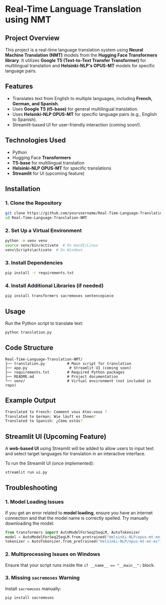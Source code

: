 # Real-Time Language Translation using NMT

## Project Overview
This project is a real-time language translation system using **Neural Machine Translation (NMT)** models from the **Hugging Face Transformers library**. It utilizes **Google T5 (Text-to-Text Transfer Transformer)** for multilingual translation and **Helsinki-NLP's OPUS-MT** models for specific language pairs.

## Features
- Translates text from English to multiple languages, including **French, German, and Spanish**.
- Uses **Google T5 (t5-base)** for general multilingual translation.
- Uses **Helsinki-NLP OPUS-MT** for specific language pairs (e.g., English to Spanish).
- Streamlit-based UI for user-friendly interaction (coming soon!).

## Technologies Used
- Python
- Hugging Face **Transformers**
- **T5-base** for multilingual translation
- **Helsinki-NLP OPUS-MT** for specific translations
- **Streamlit** for UI (upcoming feature)

## Installation
### **1. Clone the Repository**
```sh
git clone https://github.com/yourusername/Real-Time-Language-Translation-NMT.git
cd Real-Time-Language-Translation-NMT
```

### **2. Set Up a Virtual Environment**
```sh
python -m venv venv
source venv/bin/activate  # On macOS/Linux
venv\Scripts\activate  # On Windows
```

### **3. Install Dependencies**
```sh
pip install -r requirements.txt
```

### **4. Install Additional Libraries (if needed)**
```sh
pip install transformers sacremoses sentencepiece
```

## Usage
Run the Python script to translate text:
```sh
python translation.py
```

## Code Structure
```
Real-Time-Language-Translation-NMT/
├── translation.py          # Main script for translation
├── app.py                   # Streamlit UI (coming soon)
├── requirements.txt        # Required Python packages
├── README.md               # Project documentation
└── venv/                   # Virtual environment (not included in repo)
```

## Example Output
```sh
Translated to French: Comment vous êtes-vous ?
Translated to German: Wie läuft es Ihnen?
Translated to Spanish: ¿Cómo estás?
```

## Streamlit UI (Upcoming Feature)
A **web-based UI** using Streamlit will be added to allow users to input text and select target languages for translation in an interactive interface.

To run the Streamlit UI (once implemented):
```sh
streamlit run ui.py
```

## Troubleshooting
### **1. Model Loading Issues**
If you get an error related to **model loading**, ensure you have an internet connection and that the model name is correctly spelled. Try manually downloading the model:
```python
from transformers import AutoModelForSeq2SeqLM, AutoTokenizer
model = AutoModelForSeq2SeqLM.from_pretrained("Helsinki-NLP/opus-mt-en-es")
tokenizer = AutoTokenizer.from_pretrained("Helsinki-NLP/opus-mt-en-es")
```

### **2. Multiprocessing Issues on Windows**
Ensure that your script runs inside the `if __name__ == "__main__":` block.

### **3. Missing `sacremoses` Warning**
Install `sacremoses` manually:
```sh
pip install sacremoses
```
